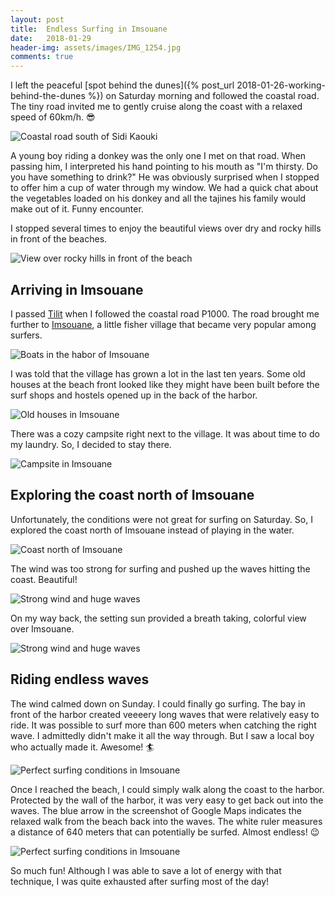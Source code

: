 ```yaml
---
layout: post
title:  Endless Surfing in Imsouane
date:   2018-01-29
header-img: assets/images/IMG_1254.jpg
comments: true
---
```


I left the peaceful [spot behind the dunes]({% post_url 2018-01-26-working-behind-the-dunes %}) on Saturday morning and followed the coastal road. The tiny road invited me to gently cruise along the coast with a relaxed speed of 60km/h. :sunglasses:

![Coastal road south of Sidi Kaouki](/assets/images/IMG_1201.jpg)

A young boy riding a donkey was the only one I met on that road. When passing him, I interpreted his hand pointing to his mouth as "I'm thirsty. Do you have something to drink?" He was obviously surprised when I stopped to offer him a cup of water through my window. We had a quick chat about the vegetables loaded on his donkey and all the tajines his family would make out of it. Funny encounter.

I stopped several times to enjoy the beautiful views over dry and rocky hills in front of the beaches.

![View over rocky hills in front of the beach](/assets/images/IMG_1206.jpg)

## Arriving in Imsouane

I passed [Tilit](https://www.google.com/maps/place/Tilit,+Morocco/) when I followed the coastal road P1000. The road brought me further to [Imsouane](https://www.google.com/maps/place/Imsouane,+Morocco/), a little fisher village that became very popular among surfers.

![Boats in the habor of Imsouane](/assets/images/IMG_1208.jpg)

I was told that the village has grown a lot in the last ten years. Some old houses at the beach front looked like they might have been built before the surf shops and hostels opened up in the back of the harbor.

![Old houses in Imsouane](/assets/images/IMG_1213.jpg)

There was a cozy campsite right next to the village. It was about time to do my laundry. So, I decided to stay there.

![Campsite in Imsouane](/assets/images/IMG_1215.jpg)

## Exploring the coast north of Imsouane

Unfortunately, the conditions were not great for surfing on Saturday. So, I explored the coast north of Imsouane instead of playing in the water.

![Coast north of Imsouane](/assets/images/IMG_1227.jpg)

The wind was too strong for surfing and pushed up the waves hitting the coast. Beautiful!

![Strong wind and huge waves](/assets/images/IMG_1235.jpg)

On my way back, the setting sun provided a breath taking, colorful view over Imsouane.

![Strong wind and huge waves](/assets/images/IMG_1242.jpg)

## Riding endless waves

The wind calmed down on Sunday. I could finally go surfing. The bay in front of the harbor created veeeery long waves that were relatively easy to ride. It was possible to surf more than 600 meters when catching the right wave. I admittedly didn't make it all the way through. But I saw a local boy who actually made it. Awesome! :surfer:

![Perfect surfing conditions in Imsouane](/assets/images/IMG_1254.jpg)

Once I reached the beach, I could simply walk along the coast to the harbor. Protected by the wall of the harbor, it was very easy to get back out into the waves. The blue arrow in the screenshot of Google Maps indicates the relaxed walk from the beach back into the waves. The white ruler measures a distance of 640 meters that can potentially be surfed. Almost endless! :wink:

![Perfect surfing conditions in Imsouane](/assets/images/Imsouane_Google_Maps.jpg)

So much fun! Although I was able to save a lot of energy with that technique, I was quite exhausted after surfing most of the day!
